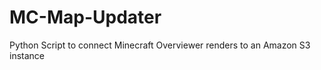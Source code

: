 MC-Map-Updater
==============

Python Script to connect Minecraft Overviewer renders to an Amazon S3 instance